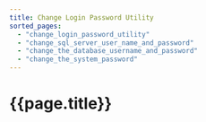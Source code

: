 ```yaml
---
title: Change Login Password Utility
sorted_pages:
  - "change_login_password_utility"
  - "change_sql_server_user_name_and_password"
  - "change_the_database_username_and_password"
  - "change_the_system_password"
---
```

# {{page.title}}
